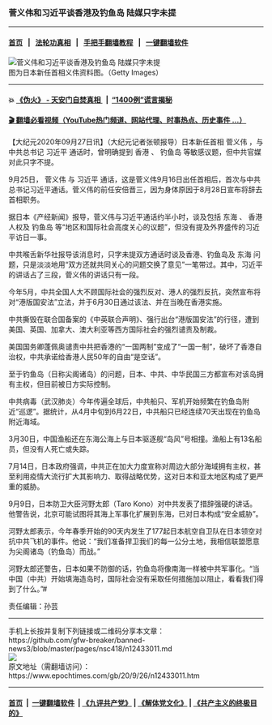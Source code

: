 ### 菅义伟和习近平谈香港及钓鱼岛 陆媒只字未提
------------------------

#### [首页](https://github.com/gfw-breaker/banned-news3/blob/master/README.md) &nbsp;&nbsp;|&nbsp;&nbsp; [法轮功真相](https://github.com/begood0513/basic/blob/master/README.md)  &nbsp;&nbsp;|&nbsp;&nbsp; [手把手翻墙教程](https://github.com/gfw-breaker/guides/wiki)  &nbsp;&nbsp;|&nbsp;&nbsp; [一键翻墙软件](https://github.com/gfw-breaker/nogfw/blob/master/README.md)  



<div><img alt="菅义伟和习近平谈香港及钓鱼岛 陆媒只字未提" class="attachment-djy_600_400 size-djy_600_400 wp-post-image" src="https://i.epochtimes.com/assets/uploads/2017/01/1701120219172801-594x400.jpg"/>
<div class="caption">
 图为日本新任首相义伟资料图。（Getty  Images）
</div></div><hr/>

#### 💥 [《伪火》 - 天安门自焚真相 ](http://158.247.195.190:10000/videos/blog/weihuo.html)&nbsp; |&nbsp; [“1400例”谎言揭秘  ](http://158.247.195.190:10000/videos/blog/jiexi1400.html)

#### [ 🎬  翻墙必看视频（YouTube热门频道、网站代理、时事热点、历史事件 ...）](https://github.com/gfw-breaker/links/blob/master/banned.md)

<div><p>
 【大纪元2020年09月27日讯】（大纪元记者张顿报导）日本新任首相
 <ok href="https://www.epochtimes.com/gb/tag/%E8%8F%85%E4%B9%89%E4%BC%9F.html">
  菅义伟
 </ok>
 ，与中共总书记
 <ok href="https://www.epochtimes.com/gb/tag/%E4%B9%A0%E8%BF%91%E5%B9%B3.html">
  习近平
 </ok>
 通话时，曾明确提到
 <ok href="https://www.epochtimes.com/gb/tag/%E9%A6%99%E6%B8%AF.html">
  香港
 </ok>
 、
 <ok href="https://www.epochtimes.com/gb/tag/%E9%92%93%E9%B1%BC%E5%B2%9B.html">
  钓鱼岛
 </ok>
 等敏感议题，但中共官媒对此只字不提。
</p>
<p>
 9月25日，
 <ok href="https://www.epochtimes.com/gb/tag/%E8%8F%85%E4%B9%89%E4%BC%9F.html">
  菅义伟
 </ok>
 与
 <ok href="https://www.epochtimes.com/gb/tag/%E4%B9%A0%E8%BF%91%E5%B9%B3.html">
  习近平
 </ok>
 通话，这是菅义伟9月16日出任首相后，首次与中共总书记习近平通话。菅义伟的前任安倍晋三，因为身体原因于8月28日宣布将辞去首相职务。
</p>
<p>
 据日本《产经新闻》报导，菅义伟与习近平通话约半小时，谈及包括
 <ok href="https://www.epochtimes.com/gb/tag/%E4%B8%9C%E6%B5%B7.html">
  东海
 </ok>
 、
 <ok href="https://www.epochtimes.com/gb/tag/%E9%A6%99%E6%B8%AF.html">
  香港
 </ok>
 人权及
 <ok href="https://www.epochtimes.com/gb/tag/%E9%92%93%E9%B1%BC%E5%B2%9B.html">
  钓鱼岛
 </ok>
 等“地区和国际社会高度关心的议题”，但没有提及外界盛传的习近平访日一事。
</p>
<p>
 中共喉舌新华社报导该消息时，只字未提双方通话时谈及香港、钓鱼岛及
 <ok href="https://www.epochtimes.com/gb/tag/%E4%B8%9C%E6%B5%B7.html">
  东海
 </ok>
 问题，只是淡淡地用“双方还就共同关心的问题交换了意见”一笔带过。其中，习近平的讲话占了三段，菅义伟的讲话只有一段。
</p>
<p>
 今年5月，中共全国人大不顾国际社会的强烈反对、港人的强烈反抗，突然宣布将对“港版国安法”立法，并于6月30日通过该法、并在当晚在香港实施。
</p>
<p>
 中共撕毁在联合国备案的《中英联合声明》、强行出台“港版国安法”的行径，遭到美国、英国、加拿大、澳大利亚等西方国际社会的强烈谴责及制裁。
</p>
<p>
 美国国务卿蓬佩奥谴责中共把香港的“一国两制”变成了“一国一制”，破坏了香港自治权，中共承诺给香港人民50年的自由“是空话”。
</p>
<p>
 至于钓鱼岛（日称尖阁诸岛）的问题，日本、中共、中华民国三方都宣布对该岛拥有主权，但目前被日方实际控制。
</p>
<p>
 中共病毒（武汉肺炎）今年传遍全球后，中共船只、军机开始频繁在钓鱼岛附近“巡逻”。据统计，从4月中旬到6月22日，中共船只已经连续70天出现在钓鱼岛附近海域。
</p>
<p>
 3月30日，中国渔船还在东海公海上与日本驱逐舰“岛风”号相撞。渔船上有13名船员，但没有人死亡或失踪。
</p>
<p>
 7月14日，日本政府强调，中共正在加大力度宣称对周边大部分海域拥有主权，甚至利用疫情大流行扩大其影响力、取得战略优势，这对日本和亚太地区构成了更严重的威胁。
</p>
<p>
 9月9日，日本防卫大臣河野太郎（Taro Kono）对中共发表了措辞强硬的讲话。他警告说，北京可能试图将其海上军事化扩展到东海，已对日本构成“安全威胁”。
</p>
<p>
 河野太郎表示，今年春季开始的90天内发生了177起日本航空自卫队在日本领空对抗中共飞机的事件。他说：“我们准备捍卫我们的每一公分土地，我相信联盟愿意为尖阁诸岛（钓鱼岛）而战。”
</p>
<p>
 河野太郎还警告，日本如果不防御的话，钓鱼岛将像南海一样被中共军事化。“当中国（中共）开始填海造岛时，国际社会没有采取任何措施加以阻止，看看我们得到了什么。”#
</p>
<p>
 责任编辑：孙芸
</p>
</div>
<hr/>
手机上长按并复制下列链接或二维码分享本文章：<br/>
https://github.com/gfw-breaker/banned-news3/blob/master/pages/nsc418/n12433011.md <br/>
<a href='https://github.com/gfw-breaker/banned-news3/blob/master/pages/nsc418/n12433011.md'><img src='https://github.com/gfw-breaker/banned-news3/blob/master/pages/nsc418/n12433011.md.png'/></a> <br/>
原文地址（需翻墙访问）：https://www.epochtimes.com/gb/20/9/26/n12433011.htm


------------------------
#### [首页](https://github.com/gfw-breaker/banned-news3/blob/master/README.md) &nbsp;|&nbsp; [一键翻墙软件](https://github.com/gfw-breaker/nogfw/blob/master/README.md) &nbsp;| [《九评共产党》](https://github.com/gfw-breaker/9ping.md/blob/master/README.md#九评之一评共产党是什么) | [《解体党文化》](https://github.com/gfw-breaker/jtdwh.md/blob/master/README.md) | [《共产主义的终极目的》](https://github.com/gfw-breaker/gczydzjmd.md/blob/master/README.md)


<img src='http://gfw-breaker.win/banned-news3/pages/nsc418/n12433011.md' width='0px' height='0px'/>